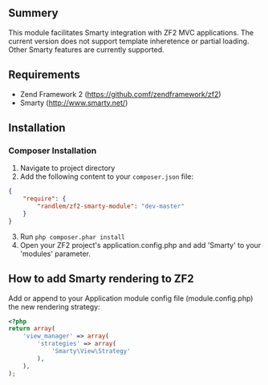 ## Summery

This module facilitates Smarty integration with ZF2 MVC applications.  The current version does not support template inheretence or partial loading.  Other Smarty features are currently supported.

## Requirements

* Zend Framework 2 (https://github.comf/zendframework/zf2)
* Smarty (http://www.smarty.net/)

## Installation

### Composer Installation

1. Navigate to project directory
2. Add the following content to your `composer.json` file:

```json
{
    "require": {
	    "randlem/zf2-smarty-module": "dev-master"
	}
}
```
3. Run `php composer.phar install`
4. Open your ZF2 project's application.config.php and add 'Smarty' to your 'modules' parameter.

## How to add Smarty rendering to ZF2

Add or append to your Application module config file (module.config.php) the new rendering strategy:

```php
<?php
return array(
	'view_manager' => array(
		'strategies' => array(
			'Smarty\View\Strategy'
		),
	),
);
```
